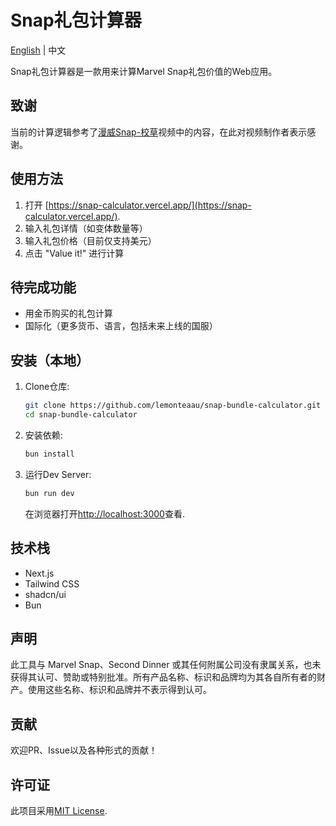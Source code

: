 # Snap礼包计算器
[English](https://github.com/lemonteaau/snap-bundle-calculator/blob/main/README.md) | 中文

Snap礼包计算器是一款用来计算Marvel Snap礼包价值的Web应用。

## 致谢

当前的计算逻辑参考了[漫威Snap-校草](https://www.bilibili.com/video/BV1K1421d7WB/)视频中的内容，在此对视频制作者表示感谢。

## 使用方法

1. 打开 [https://snap-calculator.vercel.app/](https://snap-calculator.vercel.app/).
2. 输入礼包详情（如变体数量等）
3. 输入礼包价格（目前仅支持美元）
4. 点击 "Value it!" 进行计算

## 待完成功能
- 用金币购买的礼包计算
- 国际化（更多货币、语言，包括未来上线的国服）

## 安装（本地）
1. Clone仓库:

   ```bash
   git clone https://github.com/lemonteaau/snap-bundle-calculator.git
   cd snap-bundle-calculator
   ```

2. 安装依赖:

   ```bash
   bun install
   ```

3. 运行Dev Server:

   ```bash
   bun run dev
   ```

   在浏览器打开[http://localhost:3000](http://localhost:3000)查看.

## 技术栈

- Next.js
- Tailwind CSS
- shadcn/ui
- Bun

## 声明

此工具与 Marvel Snap、Second Dinner 或其任何附属公司没有隶属关系，也未获得其认可、赞助或特别批准。所有产品名称、标识和品牌均为其各自所有者的财产。使用这些名称、标识和品牌并不表示得到认可。

## 贡献

欢迎PR、Issue以及各种形式的贡献！

## 许可证

此项目采用[MIT License](https://github.com/lemonteaau/snap-bundle-calculator/blob/main/LICENSE).
